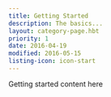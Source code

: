 ```yaml
---
title: Getting Started
description: The basics...
layout: category-page.hbt
priority: 1
date: 2016-04-19
modified: 2016-05-15
listing-icon: icon-start
---
```


Getting started content here
